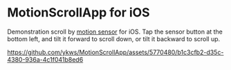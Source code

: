 # MotionScrollApp for iOS
Demonstration scroll by [motion sensor](https://developer.apple.com/documentation/coremotion
) for iOS. Tap the sensor button at the bottom left, and tilt it forward to scroll down, or tilt it backward to scroll up.

https://github.com/ykws/MotionScrollApp/assets/5770480/b1c3cfb2-d35c-4380-936a-4c1f041b8ed6
